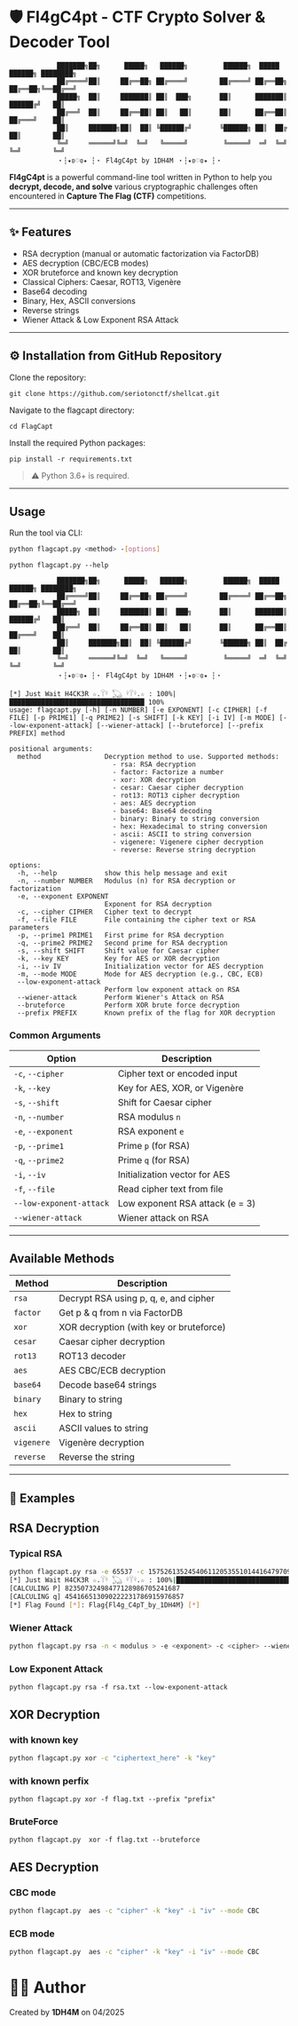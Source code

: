 # 🛡️ Fl4gC4pt - CTF Crypto Solver & Decoder Tool

```
            ███████╗██╗      █████╗   ██████╗         ██████╗  █████    ██████╗ ████████╗
            ██╔════╝██║     ██╔══██╗ ██╔════╝        ██╔════╝ ██╔══██╗  ██╔══██╗╚══██╔══╝
            █████╗  ██║     ███████║ ██║  ███╗       ██║      ███████║  ██████╔╝   ██║
            ██╔══╝  ██║     ██╔══██║ ██║   ██║       ██║      ██╔══██║  ██╔═══╝    ██║   
            ██║     ███████╗██║  ██║ ╚██████╔╝       ╚██████╗ ██║  ██╔  ██║        ██║  
            ╚═╝     ══════╝╚═╝  ╚═╝   ╚═════╝         ╚═════╝  ═╝  ╚═╝  ╚═╝        ╚═╝     
            ・┆✦ʚ♡ɞ✦ ┆・ Fl4gC4pt by 1DH4M ・┆✦ʚ♡ɞ✦ ┆・
```

**Fl4gC4pt** is a powerful command-line tool written in Python to help you **decrypt, decode, and solve** various cryptographic challenges often encountered in **Capture The Flag (CTF)** competitions.

---

## ✨ Features

- RSA decryption (manual or automatic factorization via FactorDB)
- AES decryption (CBC/ECB modes)
- XOR bruteforce and known key decryption
- Classical Ciphers: Caesar, ROT13, Vigenère
- Base64 decoding
- Binary, Hex, ASCII conversions
- Reverse strings
- Wiener Attack & Low Exponent RSA Attack

---

## ⚙️ Installation from GitHub Repository

Clone the repository:

```
git clone https://github.com/seriotonctf/shellcat.git
```

Navigate to the flagcapt directory:

```
cd FlagCapt
```

Install the required Python packages:

```
pip install -r requirements.txt
```

> ⚠️ Python 3.6+ is required.

---

## Usage

Run the tool via CLI:

```bash
python flagcapt.py <method> -[options]
```

```
python flagcapt.py --help                         

            ███████╗██╗      █████╗   ██████╗         ██████╗  █████    ██████╗ ████████╗
            ██╔════╝██║     ██╔══██╗ ██╔════╝        ██╔════╝ ██╔══██╗  ██╔══██╗╚══██╔══╝
            █████╗  ██║     ███████║ ██║  ███╗       ██║      ███████║  ██████╔╝   ██║
            ██╔══╝  ██║     ██╔══██║ ██║   ██║       ██║      ██╔══██║  ██╔═══╝    ██║   
            ██║     ███████╗██║  ██║ ╚██████╔╝       ╚██████╗ ██║  ██╔  ██║        ██║  
            ╚═╝     ══════╝╚═╝  ╚═╝   ╚═════╝         ╚═════╝  ═╝  ╚═╝  ╚═╝        ╚═╝     
            ・┆✦ʚ♡ɞ✦ ┆・ Fl4gC4pt by 1DH4M ・┆✦ʚ♡ɞ✦ ┆・

[*] Just Wait H4CK3R ☆.𓋼𓍊 𓆏 𓍊𓋼𓍊.☆ : 100%|██████████████████████████████████ 100%
usage: flagcapt.py [-h] [-n NUMBER] [-e EXPONENT] [-c CIPHER] [-f FILE] [-p PRIME1] [-q PRIME2] [-s SHIFT] [-k KEY] [-i IV] [-m MODE] [--low-exponent-attack] [--wiener-attack] [--bruteforce] [--prefix PREFIX] method

positional arguments:
  method                Decryption method to use. Supported methods:
                          - rsa: RSA decryption
                          - factor: Factorize a number
                          - xor: XOR decryption
                          - cesar: Caesar cipher decryption
                          - rot13: ROT13 cipher decryption
                          - aes: AES decryption
                          - base64: Base64 decoding
                          - binary: Binary to string conversion
                          - hex: Hexadecimal to string conversion
                          - ascii: ASCII to string conversion
                          - vigenere: Vigenere cipher decryption
                          - reverse: Reverse string decryption

options:
  -h, --help            show this help message and exit
  -n, --number NUMBER   Modulus (n) for RSA decryption or factorization
  -e, --exponent EXPONENT
                        Exponent for RSA decryption
  -c, --cipher CIPHER   Cipher text to decrypt
  -f, --file FILE       File containing the cipher text or RSA parameters
  -p, --prime1 PRIME1   First prime for RSA decryption
  -q, --prime2 PRIME2   Second prime for RSA decryption
  -s, --shift SHIFT     Shift value for Caesar cipher
  -k, --key KEY         Key for AES or XOR decryption
  -i, --iv IV           Initialization vector for AES decryption
  -m, --mode MODE       Mode for AES decryption (e.g., CBC, ECB)
  --low-exponent-attack
                        Perform low exponent attack on RSA
  --wiener-attack       Perform Wiener's Attack on RSA
  --bruteforce          Perform XOR brute force decryption
  --prefix PREFIX       Known prefix of the flag for XOR decryption

```

### Common Arguments

| Option            | Description                          |
|-------------------|--------------------------------------|
| `-c`, `--cipher`  | Cipher text or encoded input         |
| `-k`, `--key`     | Key for AES, XOR, or Vigenère        |
| `-s`, `--shift`   | Shift for Caesar cipher              |
| `-n`, `--number`  | RSA modulus `n`                      |
| `-e`, `--exponent`| RSA exponent `e`                     |
| `-p`, `--prime1`  | Prime `p` (for RSA)                  |
| `-q`, `--prime2`  | Prime `q` (for RSA)                  |
| `-i`, `--iv`      | Initialization vector for AES        |
| `-f`, `--file`    | Read cipher text from file           |
| `--low-exponent-attack`| Low exponent RSA attack (e = 3) |
|`--wiener-attack`  | Wiener attack on RSA                 |

---

## Available Methods

| Method       | Description                             |
|--------------|-----------------------------------------|
| `rsa`        | Decrypt RSA using p, q, e, and cipher   |
| `factor`     | Get p & q from n via FactorDB           |
| `xor`        | XOR decryption (with key or bruteforce) |
| `cesar`      | Caesar cipher decryption                |
| `rot13`      | ROT13 decoder                           |
| `aes`        | AES CBC/ECB decryption                  |
| `base64`     | Decode base64 strings                   |
| `binary`     | Binary to string                        |
| `hex`        | Hex to string                           |
| `ascii`      | ASCII values to string                  |
| `vigenere`   | Vigenère decryption                     |
| `reverse`    | Reverse the string                      |

---

## 📌 Examples

## RSA Decryption

### Typical RSA
```bash
python flagcapt.py rsa -e 65537 -c 15752613524540611205355101441647970957140019284625297899850 -n 37400945029259002357443060764390969896841289525047883637759
[*] Just Wait H4CK3R ☆.𓋼𓍊 𓆏 𓍊𓋼𓍊.☆ : 100%|██████████████████████████████████ 100%
[CALCULING P] 82350732498477128986705241687
[CALCULING q] 454166513090222231786915976857
[*] Flag Found [*]: Flag{Fl4g_C4pT_by_1DH4M} [*]
```

### Wiener Attack
```bash
python flagcapt.py rsa -n < modulus > -e <exponent> -c <cipher> --wiener-attack
```
### Low Exponent Attack
```
python flagcapt.py rsa -f rsa.txt --low-exponent-attack                                             
```
## XOR Decryption
### with known key

```bash
python flagcapt.py xor -c "ciphertext_here" -k "key"
```
### with known perfix
```
python flagcapt.py xor -f flag.txt --prefix "prefix"
```
### BruteForce
```
python flagcapt.py  xor -f flag.txt --bruteforce 
```

## AES Decryption 

### CBC mode

```bash
python flagcapt.py  aes -c "cipher" -k "key" -i "iv" --mode CBC
```
### ECB mode

```bash
python flagcapt.py  aes -c "cipher" -k "key" -i "iv" --mode CBC
```


# 👨‍💻 Author

Created by **1DH4M**  on 04/2025
